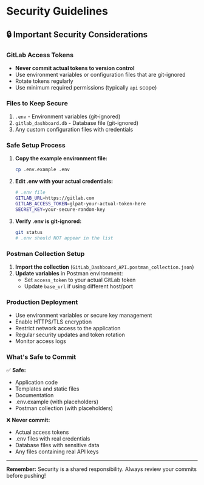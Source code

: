# Security Guidelines

## 🔒 Important Security Considerations

### GitLab Access Tokens
- **Never commit actual tokens to version control**
- Use environment variables or configuration files that are git-ignored
- Rotate tokens regularly
- Use minimum required permissions (typically `api` scope)

### Files to Keep Secure
1. `.env` - Environment variables (git-ignored)
2. `gitlab_dashboard.db` - Database file (git-ignored)
3. Any custom configuration files with credentials

### Safe Setup Process

1. **Copy the example environment file:**
   ```bash
   cp .env.example .env
   ```

2. **Edit .env with your actual credentials:**
   ```bash
   # .env file
   GITLAB_URL=https://gitlab.com
   GITLAB_ACCESS_TOKEN=glpat-your-actual-token-here
   SECRET_KEY=your-secure-random-key
   ```

3. **Verify .env is git-ignored:**
   ```bash
   git status
   # .env should NOT appear in the list
   ```

### Postman Collection Setup

1. **Import the collection** (`GitLab_Dashboard_API.postman_collection.json`)
2. **Update variables** in Postman environment:
   - Set `access_token` to your actual GitLab token
   - Update `base_url` if using different host/port

### Production Deployment

- Use environment variables or secure key management
- Enable HTTPS/TLS encryption
- Restrict network access to the application
- Regular security updates and token rotation
- Monitor access logs

### What's Safe to Commit

✅ **Safe:**
- Application code
- Templates and static files
- Documentation
- .env.example (with placeholders)
- Postman collection (with placeholders)

❌ **Never commit:**
- Actual access tokens
- .env files with real credentials
- Database files with sensitive data
- Any files containing real API keys

---

**Remember:** Security is a shared responsibility. Always review your commits before pushing!
